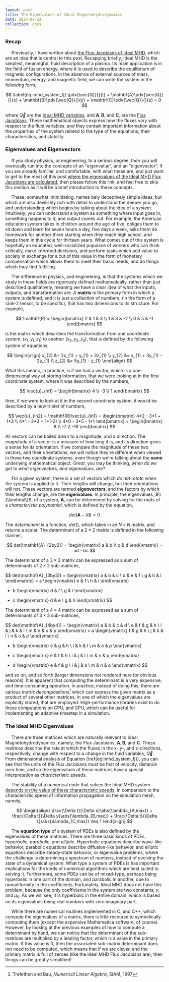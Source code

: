 ```yaml
---
layout: post
title: The Eigenvalues of Ideal Magnetohydrodynamics
date: 2024-08-22
collection: phys
---
```

### Recap
&nbsp;&nbsp;&nbsp;&nbsp; Previously, I have written about [the Flux Jacobians of Ideal MHD](./2024-08-15_fluxjacobian), which are an idea that is central to this post. Recapping briefly, Ideal MHD is the simplest, meaningful, fluid description of a plasma. Its main application is in the field of fusion energy, where it is used to describe the equilibrium of magnetic configurations. In the absence of external sources of mass, momentum, energy, and magnetic field, we can write the system in the following form,

$$
\label{eq:imhd_system_fj}
\pdv{\vec{Q}}{}{t} + \mathbf{A}\pdv{\vec{Q}}{}{x} + \mathbf{B}\pdv{\vec{Q}}{}{y} + \mathbf{C}\pdv{\vec{Q}}{}{z} = 0
$$

where $\vec{Q}$ are the [Ideal MHD variables](./2024-08-15_fluxjacobian#eq:imhdvars), and $\mathbf{A}, \mathbf{B}$, and $\mathbf{C}$, are the [Flux Jacobians](./2024-08-15_fluxjacobian#the-flux-jacobians). These mathematical objects express how the fluxes vary with respect to the fluid variables, and they contain important information about the properties of the system related to the type of the equations, their characteristics, and stability.

### Eigenvalues and Eigenvectors
&nbsp;&nbsp;&nbsp;&nbsp; If you study physics, or engineering, to a serious degree, then you will eventually run into the concepts of an "eigenvalue", and an "eigenvector". If you are already familiar, and comfortable, with what these are, and just want to get to the meat of this post [where the eigenvalues of the Ideal MHD Flux Jacobians are calculated](#the-ideal-mhd-eigenvalues), then please follow this link, and feel free to skip this section as it will be a brief introduction to these concepts. 

&nbsp;&nbsp;&nbsp;&nbsp; These, somewhat intimidating, names bely deceptively simple ideas, but which are also devilishly rich with detail to understand the deeper you go, and understanding which begins by talking about the idea of a *system*. Intuitively, you can understand a system as something where input goes in, something happens to it, and output comes out. For example, the American education system takes in children around the age of five, obliges them to sit down and learn for seven hours a day, five days a week, asks them do homework for another three starting when they reach high school, and keeps them in this cycle for thirteen years. What comes out of this system is hopefully an educated, well-socialized populace of workers who can think critically, make informed decisions, and perform tasks which add value to society in exchange for a cut of this value in the form of monetary compensation which allows them to meet their basic needs, and do things which they find fulfilling.     

&nbsp;&nbsp;&nbsp;&nbsp; The difference in physics, and engineering, is that the systems which we study in these fields are rigorously defined mathematically, rather than just described qualitatively, meaning we have a clear idea of what the inputs, outputs, and transformation are. A **matrix** is the primary form in which a system is defined, and it is just a collection of numbers, (in the form of a rank-2 tensor, to be specific), that has two dimensions to its structure. For example, 

$$
\mathbf{R} = \begin{bmatrix}
2 & 1 & 3 \\
1 & 3 & -2 \\
0 & 5 & -1
\end{bmatrix}
$$

is the matrix which describes the transformation from one coordinate system, $(x_{1}, y_{1}, z_{1})$ to another $(x_{2}, y_{2}, z_{2})$, that is defined by the following system of equations,

$$
\begin{align}
x_{2} &= 2x_{1} + y_{1} + 3z_{1} \\
y_{2} &= x_{1} + 3y_{1} - 2z_{1} \\
z_{2} &= 5y_{1} - z_{1}
\end{align}
$$

What this means, in practice, is if we had a vector, which is a one-dimensional way of storing information, that we were looking at in the first coordinate system, where it was described by the numbers,

$$
\vec{u}_{in1} = \begin{bmatrix}
4 \\
-3 \\
1
\end{bmatrix}
$$

then, if we were to look at it in the second coordinate system, it would be described by a new triplet of numbers,

$$
\vec{u}_{in2} = \mathbf{R}\vec{u}_{in1} = \begin{bmatrix}
4*2 - 3*1 + 1*3 \\
4*1 - 3*3 + 1*(-2) \\
4*0 - 3*5 - 1*1
\end{bmatrix}
= \begin{bmatrix}
8 \\
-7 \\
-16
\end{bmatrix}
$$

All vectors can be boiled down to a magnitude, and a direction. The *magnitude* of a vector is a measure of how long it is, and its direction gives a sense for its orientation. If we compare the magnitude of these two vectors, and their orientations, we will notice they're different when viewed in these two coordinate systems, even though we're talking about the **same** underlying mathematical object. *Great*, you may be thinking, *when do we get to what eigenvectors, and eigenvalues, are?* 

&nbsp;&nbsp;&nbsp;&nbsp; For a given system, there is a set of vectors which *do not rotate* when the system is applied to it. Their lengths will change, but their orientations will not. These vectors are termed **eigenvectors**, and the factors by which their lengths change, are the **eigenvalues**. In principle, the eigenvalues, $\\{\lambda\\}$, of a system, $\mathbf{A}$, can be determined by solving for the roots of a *characteristic polynomial*, which is defined by the equation,

$$
det(\mathbf{A} - \lambda\mathbf{I}) = 0
$$

The *determinant* is a function, $det()$, which takes in an $N\times N$ matrix, and returns a scalar. The determinant of a $2\times 2$ matrix is defined in the following manner,

$$
det(\mathbf{A}_{2by2}) = \begin{vmatrix}
a & b \\
c & d 
\end{vmatrix} = ad - bc
$$

The determinant of a $3\times 3$ matrix can be expressed as a sum of determinants of $2\times 2$ sub-matrices,

$$
det(\mathbf{A}_{3by3}) = \begin{vmatrix}
a & b & c \\
d & e & f \\
g & h & i
\end{vmatrix} = 
a \begin{vmatrix}
e & f \\
h & i
\end{vmatrix}
- b \begin{vmatrix}
d & f \\
g & i
\end{vmatrix}
+ c \begin{vmatrix}
d & e \\
g & h 
\end{vmatrix}
$$

The determinant of a $4\times 4$ matrix can be expressed as a sum of determinants of $3\times 3$ sub-matrices, 

$$
det(\mathbf{A}_{4by4}) = \begin{vmatrix}
a & b & c & d \\
e & f & g & h \\
i & j & k & l \\
m & n & o & p
\end{vmatrix}
= a \begin{vmatrix}
f & g & h \\
j & k & l \\
n & o & p
\end{vmatrix}
- b \begin{vmatrix}
e & g & h \\
i & k & l \\
m & o & p
\end{vmatrix}
+ c \begin{vmatrix}
e & f & h \\
i & j & l \\
m & n & p
\end{vmatrix}
- d \begin{vmatrix}
e & f & g \\
i & j & k \\
m & n & o
\end{vmatrix}
$$

and so on, and so forth (larger dimensions not rendered here for obvious reasons). It is apparent that computing the determinant is a very expensive, and time-consuming operation. In practice, instead of doing this, there are various *matrix decompositions*[^1] which can express the given matrix as a product of several other matrices, in one of which the eigenvalues are explicitly stored, that are employed. High-performance libraries exist to do these computations on CPU, and GPU, which can be useful for implementing an adaptive timestep in a simulation. 

### The Ideal MHD Eigenvalues
&nbsp;&nbsp;&nbsp;&nbsp; There are three matrices which are naturally relevant to Ideal Magnetohydrodynamics, namely, the Flux Jacobians, $\mathbf{A}, \mathbf{B}$, and $\mathbf{C}$. These matrices describe the rate at which the fluxes in the x-,y-, and z-directions, respectively, change with respect to a change in the fluid variables, $\vec{Q}$. From dimensional analysis of Equation (\ref{eq:imhd_system_fj}), you can see that the units of the Flux Jacobians must be that of velocity, distance over time, and so the eigenvalues of these matrices have a special interpretation as *characteristic speeds*.  

&nbsp;&nbsp;&nbsp;&nbsp; The stability of a numerical code that solves the Ideal MHD system [depends on the value of these characteristic speeds](./2024-08-15_fluxjacobian#motivation), in comparison to the characteristic speed of information propagation on the simulation mesh, namely, 

$$
\begin{align}
\frac{\Delta t}{\Delta x}\abs{\lambda_{A,max}} + \frac{\Delta t}{\Delta y}\abs{\lambda_{B,max}} + \frac{\Delta t}{\Delta z}\abs{\lambda_{C,max}} \leq 1
\end{align}
$$

&nbsp;&nbsp;&nbsp;&nbsp; The **equation type** of a system of PDEs is also defined by the eigenvalues of these matrices. There are three basic kinds of PDEs, *hyperbolic*, *parabolic*, and *elliptic*. Hyperbolic equations describe wave-like behavior, parabolic equations describe diffusion-like behavior, and elliptic equations describe steady-state behavior, or eigenvalue problems, where the challenge is determining a spectrum of numbers, instead of evolving the state of a dynamical system. What type a system of PDEs is has important implications for the kinds of numerical algorithms which are best suited to solving it. Furthermore, some PDEs can be of mixed-type, perhaps being hyperbolic in one part of the domain, and parabolic in another, due to nonuniformity in the coefficients. Fortunately, Ideal MHD does not have this problem, because the only coefficients in the system are two constants, $\gamma$, and $\mu_{0}$. As we will see, it is hyperbolic in the entire domain, which is based on its eigenvalues being real numbers with zero imaginary part. 

&nbsp;&nbsp;&nbsp;&nbsp; While there are numerical routines implemented in C, and C++, which compute the eigenvalues of a matrix, there is little recourse to symbolically computing them (except the expensive Mathematica software, of course). However, by looking at the previous examples of how to compute a determinant by hand, we can notice that the determinant of the sub-matrices are multiplied by a leading factor, which is a value in the primary matrix. If this value is 0, then the associated sub-matrix determinant does not need to be computed, which means that if we are clever, and the primary matrix is full of zeroes (like the Ideal MHD Flux Jacobians are), then things can be greatly simplified!  

<!-- &nbsp;&nbsp;&nbsp;&nbsp; Long ago, in Fortran77, high-performance libraries were written to implement numerical linear algebra routines that performed this kind of task, among others. Fortran77, or F77 as it is lovingly-referred to, is also the number of expletives one might utter when dealing with a language full of such idiosyncracies as requiring there to be a fixed number of leading whitespaces before every line (if you thought *Python* whitespace was bad). As the language matured, these routines were ported to Fortran90, a much more enjoyable version of Fortran, C, and C++. Now, bindings exist in many languages to access these high-performance libraries, as well as ports of them which run on a GPU.     -->

<!-- References -->
[^1]: Trefethen and Bau, *Numerical Linear Algebra*, SIAM, 1997
